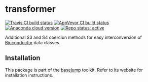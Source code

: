 # transformer

[![Travis CI build status](https://travis-ci.com/acidgenomics/transformer.svg?branch=master)](https://travis-ci.com/acidgenomics/transformer)
[![AppVeyor CI build status](https://ci.appveyor.com/api/projects/status/is5x2avlk98hrhg5/branch/master?svg=true)](https://ci.appveyor.com/project/mjsteinbaugh/transformer/branch/master)
[![Anaconda cloud version](https://anaconda.org/bioconda/r-transformer/badges/version.svg)](https://anaconda.org/bioconda/r-transformer)
[![Repo status: active](https://www.repostatus.org/badges/latest/active.svg)](https://www.repostatus.org/#active)

Additional S3 and S4 coercion methods for easy interconversion of [Bioconductor][] data classes.

## Installation

This package is part of the [basejump][] toolkit. Refer to its website for installation instructions.

[basejump]: https://basejump.acidgenomics.com/
[Bioconductor]: https://bioconductor.org/

